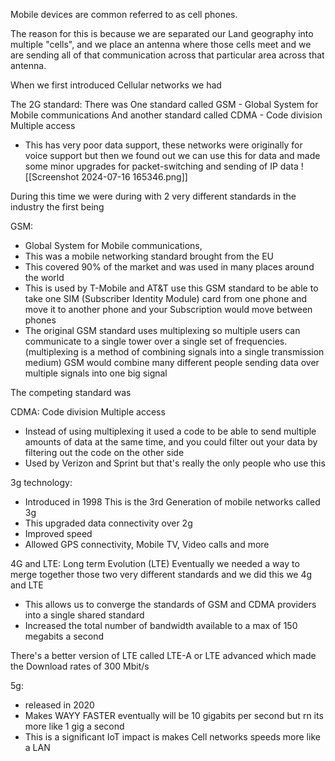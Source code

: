 
Mobile devices are common referred to as cell phones. 

The reason for this is because we are separated our Land geography into multiple "cells", and we place an antenna where those cells meet and we are sending all of that communication across that particular area across that antenna.


When we first introduced Cellular networks we had

The 2G standard:
There was One standard called GSM - Global System for Mobile communications 
And another standard called CDMA - Code division Multiple access
- This has very poor data support, these networks were originally for voice support but then we found out we can use this for data and made some minor upgrades for packet-switching and sending of IP data
![[Screenshot 2024-07-16 165346.png]]



During this time we were during with 2 very different standards in the industry the first being 


GSM:
- Global System for Mobile communications, 
- This was a mobile networking standard brought from the EU 
- This covered  90% of the market and was used in many places around the world
- This is used by T-Mobile and AT&T use this GSM standard to be able to take one SIM (Subscriber Identity Module) card from one phone and move it to another phone and your Subscription would move between phones
- The original GSM standard uses multiplexing so multiple users can communicate to a single tower over a single set of frequencies. (multiplexing is a method of combining signals into a single transmission medium) GSM would combine many different people sending data over multiple signals into one big signal 


The competing standard was 

CDMA:
Code division Multiple access 
- Instead of using multiplexing it used a code to be able to send multiple amounts of data at the same time, and you could filter out your data by filtering out the code on the other side 
- Used by Verizon and Sprint but that's really the only people who use this 






3g technology:
- Introduced in 1998 This is the 3rd Generation of mobile networks called 3g
- This upgraded data connectivity over 2g 
- Improved speed 
- Allowed GPS connectivity, Mobile TV, Video calls and more







4G and LTE:
Long term Evolution (LTE)
Eventually we needed a way to merge together those two very different standards and we did this we 4g and LTE 
- This allows us to converge the standards of GSM and CDMA providers into a single shared standard 
- Increased the total number of bandwidth available to a max of 150 megabits a second  

There's a better version of LTE called LTE-A or LTE advanced which made the Download rates of 300 Mbit/s






5g:
- released in 2020
- Makes WAYY FASTER eventually will be 10 gigabits per second but rn its more like 1 gig a second
- This is a significant IoT impact is makes Cell networks speeds more like a LAN 